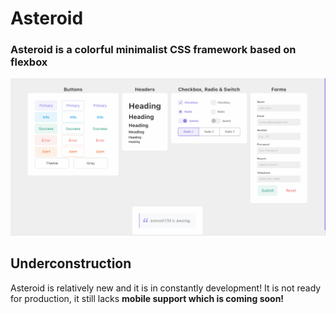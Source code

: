 # Asteroid
### Asteroid is a colorful minimalist CSS framework based on flexbox

![Asteroid Showcase](/images/Animação.gif)

## Underconstruction

Asteroid is relatively new and it is in constantly development! It is not ready for production, it still lacks __mobile support which is coming soon!__
